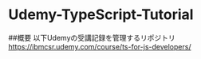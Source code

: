 # Udemy-TypeScript-Tutorial

##概要
以下Udemyの受講記録を管理するリポジトリ
https://ibmcsr.udemy.com/course/ts-for-js-developers/
